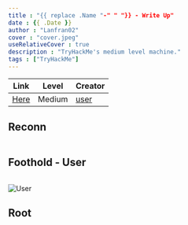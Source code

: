 ```yaml
---
title : "{{ replace .Name "-" " "}} - Write Up"
date : {{ .Date }}
author : "Lanfran02"
cover : "cover.jpeg"
useRelativeCover : true
description : "TryHackMe's medium level machine."
tags : ["TryHackMe"]
---
```


| Link | Level | Creator |
|------|-------|---------|
| [Here](https://tryhackme.com/room/)  | Medium  |  [user](https://tryhackme.com/p/)  |

<!--
description : "Máquina de nivel medio en TryHackMe."

| Link | Nivel | Creador |
|------|-------|---------|
| [Aquí](https://tryhackme.com/room/)  | Medio  |  [user](https://tryhackme.com/p/)  |

## Reconocimiento
## Acceso inicial - Usuario


¡Y hemos rooteado la máquina!

Eso es todo de mi parte, ¡espero que lo encuentre útil!
-->

## Reconn

```bash
```

## Foothold - User

```bash
```

![User](user.png)

## Root

```bash
```